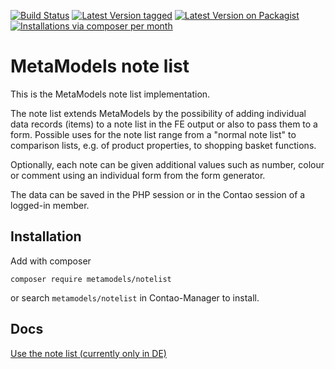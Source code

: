 [![Build Status](https://github.com/MetaModels/notelist/actions/workflows/diagnostics.yml/badge.svg)](https://github.com/MetaModels/notelist/actions)
[![Latest Version tagged](http://img.shields.io/github/tag/MetaModels/notelist.svg)](https://github.com/MetaModels/notelist/tags)
[![Latest Version on Packagist](http://img.shields.io/packagist/v/MetaModels/notelist.svg)](https://packagist.org/packages/MetaModels/notelist)
[![Installations via composer per month](http://img.shields.io/packagist/dm/MetaModels/notelist.svg)](https://packagist.org/packages/MetaModels/notelist)

# MetaModels note list

This is the MetaModels note list implementation. 

The note list extends MetaModels by the possibility of adding individual data records (items) to a note list
in the FE output or also to pass them to a form. Possible uses for the note list range from a "normal note list" to
comparison lists, e.g. of product properties, to shopping basket functions.

Optionally, each note can be given additional values such as number, colour or comment using an individual form from
the form generator.

The data can be saved in the PHP session or in the Contao session of a logged-in member.

## Installation

Add with composer

`composer require metamodels/notelist` 

or search `metamodels/notelist` in Contao-Manager to install.

## Docs

[Use the note list (currently only in DE)](https://metamodels.readthedocs.io/de/latest/manual/extended/notelist.html)

